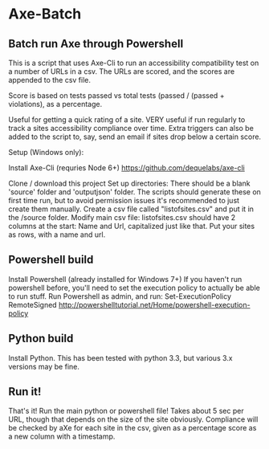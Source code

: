 # Axe-Batch

## Batch run Axe through Powershell

This is a script that uses Axe-Cli to run an accessibility compatibility test on a number of URLs in a csv. The URLs are scored, and the scores are appended to the csv file. 

Score is based on tests passed vs total tests (passed / (passed + violations), as a percentage. 

Useful for getting a quick rating of a site. VERY useful if run regularly to track a sites accessibility compliance over time. Extra triggers can also be added to the script to, say, send an email if sites drop below a certain score.

Setup (Windows only): 

Install Axe-Cli (requries Node 6+)
https://github.com/dequelabs/axe-cli

Clone / download this project
Set up directories: There should be a blank 'source' folder and 'outputjson' folder. The scripts should generate these on first time run, but to avoid permission issues it's recommended to just create them manually. 
Create a csv file called "listofsites.csv" and put it in the /source folder.
Modify main csv file: listofsites.csv should have 2 columns at the start: Name and Url, capitalized just like that. Put your sites as rows, with a name and url.

## Powershell build

Install Powershell (already installed for Windows 7+)
If you haven't run powershell before, you'll need to set the execution policy to actually be able to run stuff. 
Run Powershell as admin, and run: Set-ExecutionPolicy RemoteSigned
http://powershelltutorial.net/Home/powershell-execution-policy


## Python build
Install Python. This has been tested with python 3.3, but various 3.x versions may be fine. 

## Run it!

That's it! Run the main python or powershell file! Takes about 5 sec per URL, though that depends on the size of the site obviously. Compliance will be checked by aXe for each site in the csv, given as a percentage score as a new column with a timestamp.

